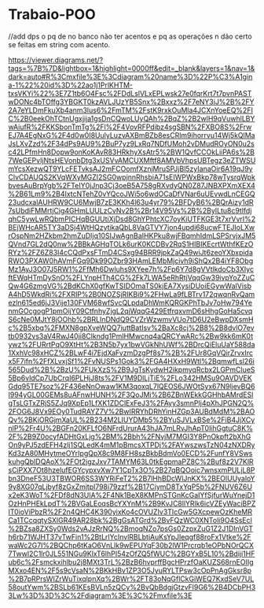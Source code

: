 # Trabaio-POO
//add dps o pq de no banco não ter acentos e pq as operações n dão certo se feitas em string com acento.


https://viewer.diagrams.net/?tags=%7B%7D&lightbox=1&highlight=0000ff&edit=_blank&layers=1&nav=1&dark=auto#R%3Cmxfile%3E%3Cdiagram%20name%3D%22P%C3%A1gina-1%22%20id%3D%22ao1j1PrlKHTM-txsVKYi%22%3E7Z1tb6O4Fsc%2FDdLslVLxEPLwsk27e0fqrKrt7t7pvnPASTwDONc4bTOffg3YBGKT0kzAVLJUzYB5Snx%2Bxxz%2F7eNY3iJ%2B%2FY2A7eYLDmFkuXb4anm3lus6%2FmTM%2FstK9rxkOuMla4JCXnYoeEQ%2FIC%2B0eekOhTCtnUgxjija1gsDnCQwoLUyQAh%2BqZ%2B2wlH9qVuwhlLBYwAiufR%2FKKSbonTmTg%2Fl%2F4VovRFPdibz4sgSBN%2FXBO8S%2FrwEJ7A4EgNxG%2F4d0w0I8UulyLuzvAXBmBZb8esCRlm9ihorrvu14Wj5kQlMaJsLXvZzd%2F34dPs9AU9%2BuP7yz9LxRq7NDfUMoh2vDMudROyON0u2sc42LPfmHn8Dopw9onKoKAvR83HRkhyXsAtr5%2BW1QvfCCOkLiiPA6s%2B7WeGEPvIjNtsHEVonbDtg3xUSVvAMCUXMftf8AMVbVhpsUBTegz3eZTWSUmYcsXezwQT9YLcFETvksAJ2mFCOomfXznjMruSPJjBl5zyIanaOir6A19qJ9yClvCDAUQS2KVqWXyMGZI2SG0wpjnnRhsbiA71sEIWPWxBkp78wTysrqWpkbvesAuBrpYgb%2FTeIY0jJnp3Cj3oeB5A758gRXvdyQN0Z87JNBXPXmXEX4%2B61Lm9%2B4IxtcNTehZ0vYQcoJWi5o6wdOCaDfVNar6uUEvwdLnCEGQ23udcxalAUHRW9CU6MwjB7zE3KKh4l63u4yr79%2BFDyB6%2BQrAizy1dR7sUbdiFMMrtjCig4GHmLUULzCvNv2B%2Br14V95Vs%2B%2ByILtu8c9tlfdjqhC5ywLwRQbmPICHqBGUUtiXjDsd8GhYPhtcXC7oyKiUTFKGE3t7xrVvrI%2BEjWHcAR5TY3aDSj4WtHQzytikaQbL8VaGTVY7jon4updi68ucwFTEJIoLXwrOspNm2HZkbm2hmZuDIjq10SIJwAgnBaIHKPku8wjFBqmhIdmLSPSrvjxJM5QVnd7GL2dQ0nw%2BBkAGHqTOLk6urK0KCDBv2RqS1HIBIKEcrtWthfKEzORYz%2FZ6Z83I4cCQdPxsFTmD4CSxg94BRR9jpkZaQ49wiJt6zeoYXbxpidaRWO3PXAW0hAVmFGq9Dk99OZbr93HAmLEMbMjcivh9iShQx2B4iYF8ObgMz1AyJ3O07J5RW1%2FfMh6Dwluhs9XYee7h%2Fp6Y7d8gVVtlkdoCb3XIycftEWqHTmDySnO%2FLYnpHTh4CG%2Fk7LWA5eRhRtjVqqGw39ivpYoZZuCQw4G6zmgVG%2BdKChX0gfKwTSIDOmaTS0kjEA7XysiDUoiEGywWaIVisbA4hD5WkdRi%2FXRIP%2B0NOZSjRIKBi9%2FHwLa9fLBTrv172qwqnRvQamezln615ed6jJ3Vije130FVM68wfSvcQLpdaDhWmKQRGKPhTbJv7oHw794YenmGOcgogP1pmOijY09CtfnhyZjgL2qjWqqG429EtfrqxvmD6sHhgGoHa5cvqS6cNe0MJtY8jOOhb%2BRLInDNdQ9CVZrWzwmvVUo7tD6U2eBwpDXsmHc%2B5xbq%2FMXN8gpXveWQQ7iuttBatIsv%2BaXc8cj%2B8%2B8dvlO7evtb0932vs3aV4RwJ40ji8Clkndg1PmlHMwcnq4aQRCYwARc%2Bw9kk6mK0tywz%2FURrtPqO9XtHt%2B3N5b7yx1bwVGkNhUWf%2BDrcQiEluUaY588da1XxhVc98xHCZ%2BLwF4i7EjdXaFvzmDzgPf8s7%2B%2FUr8GqVQirZrvxIrcx5F7ifn%2FfXLvxjSf1%2FvNUSPs1Gok3%2FGA4HXxH9Wtl%2BqmwfLsl26i565Dud%2B%2BzU%2FUkXzS%2B9JgTsKydwH2ikpmyqRcbx2LGPmClueS5Bp6vldCp7UbCrqI6PLHjJ8ts%2FV1M9DlLjTiE%2FLo342HMSu9OAVDVEKGdq95TE7soz%2F436eNnOwaw1KM3qoxqL7lQEOS6JWOtSyx67N9ljevBQ6I994yGL00GEMs8uAFnwHUNH%2F3QoJMi%2B6ZBnWEkkGGHhbAMrdESlgTsLGTxZRjS5ZJq9XpEp1LfXK1ZDClExFeJ3%2FAyy3smnPIj4pXhJPGN2Q%2FOG6J8Vx9EOy0TudRAYZ7V%2BwIRRYhDRhYinHZGp3AUBdMdM%2BAOQv%2BKiORGjmXaUL%2B234M2LIUYDMb5%2BYuSJVLxBSe%2FiB4JjXCynlP%2Fr4U%2BGFn20KFLfO6NFrdUrurA43hJA7mLRvJhApT0lihGgtuC8K%2F%2B9Z0ocyfADHtGxLjg%2BM%2Bbh%2FNvjM7MGI3Y8PnOkpft2bXhGOn9yPJ5zdEFH4zlj1SQLedK4mM1pBmcsXTPDj%2FAYwszwsTzN04zNXDRyKd3zA80MHytmeOYrIpgQpX8c9M8FH8szBkbBdmVo0ECD%2FunfY8VSwskuhgQbIDQAoX%2FOt2igzJxv7TAMYM63L0tkEgpmaPZ8C%2Buf8z2V7KlRsCiPXX7Ot8hzelufEGYcypxvXw7Y1CpTx3O%2B27qBQOoic7wnsxmPULjL8Pbn3DneF53U3TBWOR6SS3WYRiFeT2%2B7lHhBDcWlJnKX%2BEOlUUyaloY9y8XG07qLjbyf8zGxZmjtpl798i79zzf%2B17CiymD8TxYqP5b%2FNUV6Z6Ux2eK3WoT%2FDf8dN3UlA%2F4Nk1BeX8KMPnSTGnKcGaIYfSjfurWuYnejD1OzHnPHEkLpdT%2BVGaLEoqsBcYXYnM%2B9KvJC8llYRlk6icVZEyWaciBPZIT0ioViPbzR%2F2n4QHC4K390yixKo4cOVUZIv3TIcGw5GXcpewOzKheMRCa1TCcqqtySXlGR49AR28bk%2BgGsATGrd%2BvFQzWC0XNToli9O4SsEcl%2BZsa8ZXSy0Wds2vAJzRrNQ%2BmoqNZo7psGs0ZzpxZuG1Z2J1DInVGTh6rb71WJHT37vTwFin1%2BtLrlYcInvlRBLbtjAuKsYpJleqgf88roFx1Vtke%2FwaWc2G7I%2BQChp6tKaO6VnLlk9wEPUYqF30b2lW1Prcrqb1eOPbNOrQCX7Twwl2C1lr0JL551NGu9KlxT6lhPI54zOfZQ5fWUC%2BGYxB5L10%2Bdiji1HFub6c%2Fsmckxihlbu2j8MXt3TrL%2BzB6hvprffBgcHPrzfOaKUZS68rnEOIIgMXxo4EN%2F5s9cVsaN%2BKkHBv1ZP3O5JyuRYLTPsw3cOpPnAgGksr8p%2B7pRPrsWIZrWuTixqlpnXq%2BWr%2FT83oNqGflCkGiWEQ7KxdSeV7UL58outYwm%2BSLb61KEsBVLn5zQCy%2BvQbBdgjGtzvFl9G6%2B4DCbPH33Lw%3D%3D%3C%2Fdiagram%3E%3C%2Fmxfile%3E
